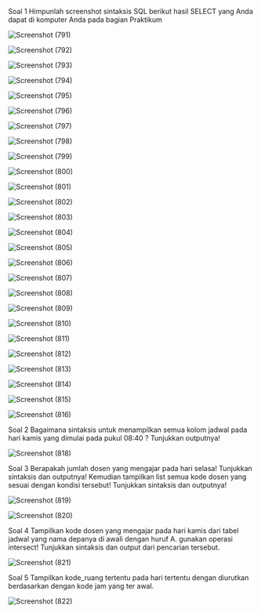 Soal 1 Himpunlah screenshot sintaksis SQL berikut hasil SELECT yang Anda dapat di komputer Anda pada bagian Praktikum

![Screenshot (791)](https://github.com/faizal-ibrahim/Basis-Data.md/assets/160212743/59ff34eb-e13c-44ef-b204-f8228a009ec0)

![Screenshot (792)](https://github.com/faizal-ibrahim/Basis-Data.md/assets/160212743/8103d544-acd2-4fef-aab0-1d0626d0e2db)

![Screenshot (793)](https://github.com/faizal-ibrahim/Basis-Data.md/assets/160212743/e1bf5f23-c51c-4bad-a9fa-503bd1b75807)

![Screenshot (794)](https://github.com/faizal-ibrahim/Basis-Data.md/assets/160212743/86c62a07-5852-4cb6-a8da-71f950d7548f)

![Screenshot (795)](https://github.com/faizal-ibrahim/Basis-Data.md/assets/160212743/944da4c9-3354-4bba-9c45-68c74903fb4b)

![Screenshot (796)](https://github.com/faizal-ibrahim/Basis-Data.md/assets/160212743/a9596774-e868-4db8-9cb5-4f0b5de64538)

![Screenshot (797)](https://github.com/faizal-ibrahim/Basis-Data.md/assets/160212743/d3c20adc-51e7-4ed3-a372-ac2728aea089)

![Screenshot (798)](https://github.com/faizal-ibrahim/Basis-Data.md/assets/160212743/74c55bdb-44c0-4414-9685-dc0917a0a4b0)

![Screenshot (799)](https://github.com/faizal-ibrahim/Basis-Data.md/assets/160212743/a296e884-2d08-4b52-a0aa-38ac775d1b09)

![Screenshot (800)](https://github.com/faizal-ibrahim/Basis-Data.md/assets/160212743/5153e9ae-2951-4af4-9bb2-19a2c8e328c8) 

![Screenshot (801)](https://github.com/faizal-ibrahim/Basis-Data.md/assets/160212743/1bb31d56-c32f-46de-a797-e21c7337e1ba)

![Screenshot (802)](https://github.com/faizal-ibrahim/Basis-Data.md/assets/160212743/61db0d25-7db8-4c47-a654-b89479f8abeb)

![Screenshot (803)](https://github.com/faizal-ibrahim/Basis-Data.md/assets/160212743/e158e434-55e0-4028-9198-14427676b5d2)

![Screenshot (804)](https://github.com/faizal-ibrahim/Basis-Data.md/assets/160212743/88721b9e-4279-4520-866d-79b7a59d619c)

![Screenshot (805)](https://github.com/faizal-ibrahim/Basis-Data.md/assets/160212743/6eba0f25-d90b-4895-9950-57819203c45d)

![Screenshot (806)](https://github.com/faizal-ibrahim/Basis-Data.md/assets/160212743/650771d6-33ec-4681-943b-9d8f199381d3)

![Screenshot (807)](https://github.com/faizal-ibrahim/Basis-Data.md/assets/160212743/f6c8e4d8-c85d-42af-91c3-1dcc09be1776)

![Screenshot (808)](https://github.com/faizal-ibrahim/Basis-Data.md/assets/160212743/49cf0f89-07a3-413d-8920-6fd8214574fa)

![Screenshot (809)](https://github.com/faizal-ibrahim/Basis-Data.md/assets/160212743/c8a3337e-1ee8-49db-a91d-e0974eadb4f2)

![Screenshot (810)](https://github.com/faizal-ibrahim/Basis-Data.md/assets/160212743/5f5e748c-40f7-4592-af3c-6cc721b39eee)

![Screenshot (811)](https://github.com/faizal-ibrahim/Basis-Data.md/assets/160212743/1e5d73c3-7a54-45b1-8dc3-4d09b8752c72)

![Screenshot (812)](https://github.com/faizal-ibrahim/Basis-Data.md/assets/160212743/8aeb3856-a36d-4104-9ad3-294747b98f19)

![Screenshot (813)](https://github.com/faizal-ibrahim/Basis-Data.md/assets/160212743/bd2f4ddd-9e2b-4fa8-9dbe-256421b9f65c)

![Screenshot (814)](https://github.com/faizal-ibrahim/Basis-Data.md/assets/160212743/e9818c5f-a166-4cdb-a33b-fd597fbcb41c)

![Screenshot (815)](https://github.com/faizal-ibrahim/Basis-Data.md/assets/160212743/e2629820-20d5-4190-bbf1-432986fa4077)

![Screenshot (816)](https://github.com/faizal-ibrahim/Basis-Data.md/assets/160212743/78b77fd8-0a5b-4dae-97dc-42de05abf2c4)

Soal 2 Bagaimana sintaksis untuk menampilkan semua kolom jadwal pada hari kamis yang dimulai pada pukul 08:40 ? Tunjukkan outputnya!

![Screenshot (818)](https://github.com/faizal-ibrahim/Basis-Data.md/assets/160212743/55a8fd4c-7c2f-43b6-b7f9-f9ae5e17f03a)

Soal 3 Berapakah jumlah dosen yang mengajar pada hari selasa! Tunjukkan sintaksis dan outputnya! Kemudian tampilkan list semua kode dosen yang sesuai dengan kondisi tersebut! Tunjukkan sintaksis dan outputnya!

![Screenshot (819)](https://github.com/faizal-ibrahim/Basis-Data.md/assets/160212743/0b25771f-41a3-4a4c-904d-331ed2a8c901)

![Screenshot (820)](https://github.com/faizal-ibrahim/Basis-Data.md/assets/160212743/c0f38422-e7dc-4294-a48a-938410407319)

Soal 4 Tampilkan kode dosen yang mengajar pada hari kamis dari tabel jadwal yang nama depanya di awali dengan huruf A. gunakan operasi intersect! Tunjukkan sintaksis dan output dari pencarian tersebut.

![Screenshot (821)](https://github.com/faizal-ibrahim/Basis-Data.md/assets/160212743/567ac22c-d26d-41fd-a504-7944ad00d305)

Soal 5 Tampilkan kode_ruang tertentu pada hari tertentu dengan diurutkan berdasarkan dengan kode jam yang ter awal.

![Screenshot (822)](https://github.com/faizal-ibrahim/Basis-Data.md/assets/160212743/ae4be8c1-d2b4-4e3d-9e27-0e74f487359a)
